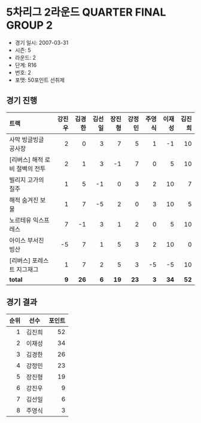 # 5차리그 2라운드 QUARTER FINAL GROUP 2

- 경기 일시: 2007-03-31
- 시즌: 5
- 라운드: 2
- 단계: R16
- 번호: 2
- 포맷: 50포인트 선취제





## 경기 진행

| 트랙 | 강진우 | 김경한 | 김선일 | 장진형 | 강정민 | 주영식 | 이재성 | 김진희 |
|:---|---:|---:|---:|---:|---:|---:|---:|---:|
| 사막 빙글빙글 공사장 | 2 | 0 | 3 | 7 | 5 | 1 | -1 | 10 |
| [리버스] 해적 로비 절벽의 전투 | 2 | 1 | 3 | -1 | 7 | 0 | 5 | 10 |
| 빌리지 고가의 질주 | 1 | 5 | -1 | 0 | 3 | 2 | 10 | 7 |
| 해적 숨겨진 보물 | 1 | 7 | -5 | 2 | 0 | 3 | 10 | 5 |
| 노르테유 익스프레스 | 7 | -1 | 3 | 1 | 2 | 0 | 5 | 10 |
| 아이스 부서진 빙산 | -5 | 7 | 1 | 5 | 3 | 2 | 10 | 0 |
| [리버스] 포레스트 지그재그 | 1 | 7 | 2 | 5 | 3 | -5 | -5 | 10 |
| __total__ | __9__ | __26__ | __6__ | __19__ | __23__ | __3__ | __34__ | __52__ |




## 경기 결과

| 순위 | 선수 | 포인트 |
|---:|:---:|---:|
| 1 | 김진희 | 52 |
| 2 | 이재성 | 34 |
| 3 | 김경한 | 26 |
| 4 | 강정민 | 23 |
| 5 | 장진형 | 19 |
| 6 | 강진우 | 9 |
| 7 | 김선일 | 6 |
| 8 | 주영식 | 3 |

